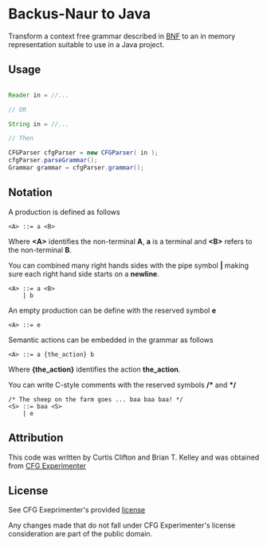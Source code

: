 # Backus-Naur to Java

Transform a context free grammar described in [BNF](http://en.wikipedia.org/wiki/Backus–Naur_Form) to
an in memory representation suitable to use in a Java project.

## Usage

```java

Reader in = //...

// OR

String in = //...

// Then

CFGParser cfgParser = new CFGParser( in );
cfgParser.parseGrammar();
Grammar grammar = cfgParser.grammar();

```

## Notation

A production is defined as follows

    <A> ::= a <B>

Where **&lt;A&gt;** identifies the non-terminal **A**, **a** is a terminal and **&lt;B&gt;** refers to the non-terminal
**B**.

You can combined many right hands sides with the pipe symbol **|** making sure each right hand side starts on a **newline**.

    <A> ::= a <B>
        | b

An empty production can be define with the reserved symbol **e**

    <A> ::= e

Semantic actions can be embedded in the grammar as follows

    <A> ::= a {the_action} b

Where **{the_action}** identifies the action **the_action**.

You can write C-style comments with the reserved symbols **/\*** and **\*/**

    /* The sheep on the farm goes ... baa baa baa! */
    <S> ::= baa <S>
        | e

## Attribution

This code was written by Curtis Clifton and Brian T. Kelley and was obtained
from [CFG Experimenter](http://www.curtclifton.net/cfg-experimenter)

## License

See CFG Exeprimenter's provided [license](src/edu/roseHulman/cfg/license.txt)

Any changes made that do not fall under CFG Experimenter's license consideration are part
of the public domain.
